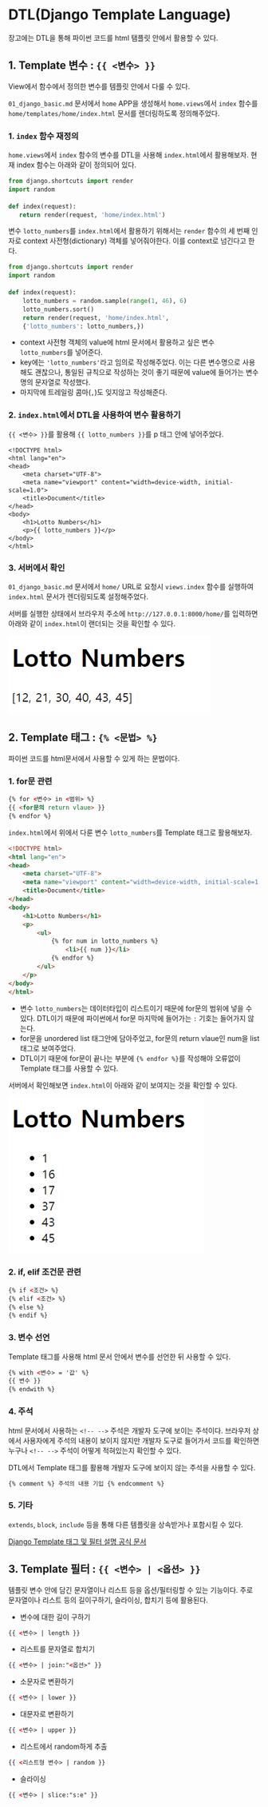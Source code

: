 # DTL(Django Template Language)
장고에는 DTL을 통해 파이썬 코드를 html 탬플릿 안에서 활용할 수 있다.

## 1. Template 변수 : `{{ <변수> }}`
View에서 함수에서 정의한 변수를 템플릿 안에서 다룰 수 있다.

`01_django_basic.md` 문서에서 `home` APP을 생성해서 `home.views`에서 `index` 함수를  `home/templates/home/index.html` 문서를 렌더링하도록 정의해주었다.
### 1. `index` 함수 재정의
 `home.views`에서 `index` 함수의 변수를 DTL을 사용해 `index.html`에서 활용해보자. 현재 index 함수는 아래와 같이 정의되어 있다.
 ```python
from django.shortcuts import render
import random

def index(request):
    return render(request, 'home/index.html')
 ```

변수 `lotto_numbers`를 `index.html`에서 활용하기 위해서는 `render` 함수의 세 번째 인자로 context 사전형(dictionary) 객체를 넣어줘야한다. 이를 context로 넘긴다고 한다.
```python
from django.shortcuts import render
import random

def index(request):
    lotto_numbers = random.sample(range(1, 46), 6)
	lotto_numbers.sort()
    return render(request, 'home/index.html', 
    {'lotto_numbers': lotto_numbers,})
 ```
- context 사전형 객체의 value에 html 문서에서 활용하고 싶은 변수 `lotto_numbers`를 넣어준다. 
- key에는 `'lotto_numbers'`라고 임의로 작성해주었다. 이는 다른 변수명으로 사용해도 괜찮으나, 통일된 규칙으로 작성하는 것이 좋기 때문에 value에 들어가는 변수명의 문자열로 작성했다.
- 마지막에 트레일링 콤마(`,`)도 잊지않고 작성해준다.

### 2. `index.html`에서 DTL을 사용하여 변수 활용하기
`{{ <변수> }}`를 활용해 `{{ lotto_numbers }}`를 p 태그 안에 넣어주었다.
```
<!DOCTYPE html>
<html lang="en">
<head>
    <meta charset="UTF-8">
    <meta name="viewport" content="width=device-width, initial-scale=1.0">
    <title>Document</title>
</head>
<body>
    <h1>Lotto Numbers</h1>
    <p>{{ lotto_numbers }}</p>
</body>
</html>
```

### 3. 서버에서 확인
`01_django_basic.md` 문서에서 `home/` URL로 요청시 `views.index` 함수를 실행하여 `index.html` 문서가 렌더링되도록 설정해주었다.

서버를 실행한 상태에서 브라우저 주소에 `http://127.0.0.1:8000/home/`를 입력하면 아래와 같이 `index.html`이 랜더되는 것을 확인할 수 있다.

![DTL를 활용해 lotto_numbers 변수를 html 문서에서 활용](./asset/django_DTL_lotto_numbers.PNG)

## 2. Template 태그 : `{% <문법> %}`
파이썬 코드를 html문서에서 사용할 수 있게 하는 문법이다.
### 1. for문 관련
```html
{% for <변수> in <범위> %}
{{ <for문의 return vlaue> }}
{% endfor %}
```
`index.html`에서 위에서 다룬 변수 `lotto_numbers`를 Template 태그로 활용해보자. 
```html
<!DOCTYPE html>
<html lang="en">
<head>
    <meta charset="UTF-8">
    <meta name="viewport" content="width=device-width, initial-scale=1.0">
    <title>Document</title>
</head>
<body>
    <h1>Lotto Numbers</h1>
    <p>
        <ul>
            {% for num in lotto_numbers %}
                <li>{{ num }}</li>
            {% endfor %}
        </ul>
    </p>
</body>
</html>
```
- 변수 `lotto_numbers`는 데이터타입이 리스트이기 때문에 for문의 범위에 넣을 수 있다. DTL이기 때문에 파이썬에서 for문 마지막에 들어가는 `:` 기호는 들어가지 않는다.
- for문을 unordered list 태그안에 담아주었고, for문의 return vlaue인 num을 list 태그로 보여주었다.
- DTL이기 때문에 for문이 끝나는 부분에 `{% endfor %}`를 작성해야 오류없이 Template 태그를 사용할 수 있다.

서버에서 확인해보면 `index.html`이 아래와 같이 보여지는 것을 확인할 수 있다.

![DTL를 활용해 for문을 html 문서에서 활용](./asset/django_DTL_lotto_numbers_for.PNG)

### 2. if, elif 조건문 관련
```html
{% if <조건> %}
{% elif <조건> %}
{% else %}
{% endif %}
```

### 3. 변수 선언
Template 태그를 사용해 html 문서 안에서 변수를 선언한 뒤 사용할 수 있다.
```html
{% with <변수> = '값' %}
{{ 변수 }}
{% endwith %}
``` 

### 4. 주석
html 문서에서 사용하는 `<!-- -->` 주석은 개발자 도구에 보이는 주석이다. 브라우저 상에서 사용자에게 주석의 내용이 보이지 않지만 개발자 도구로 들어가서 코드를 확인하면 누구나 `<!-- -->` 주석이 어떻게 적혀있는지 확인할 수 있다.

DTL에서 Template 태그를 활용해 개발자 도구에 보이지 않는 주석을 사용할 수 있다.
```html
{% comment %} 주석의 내용 기입 {% endcomment %}
```

### 5. 기타
`extends`, `block`, `include` 등을 통해 다른 템플릿을 상속받거나 포함시킬 수 있다.

[Django Template 태그 및 필터 설명 공식 문서](https://docs.djangoproject.com/en/3.2/ref/templates/builtins/)

## 3. Template 필터 : `{{ <변수> | <옵션> }}`
템플릿 변수 안에 담긴 문자열이나 리스트 등을 옵션/필터링할 수 있는 기능이다. 주로 문자열이나 리스트 등의 길이구하기, 슬라이싱, 합치기 등에 활용된다.
- 변수에 대한 길이 구하기
```html
{{ <변수> | length }}
```
- 리스트를 문자열로 합치기
```html
{{ <변수> | join:"<옵션>" }}
```
- 소문자로 변환하기
```html
{{ <변수> | lower }}
```
- 대문자로 변환하기
```html
{{ <변수> | upper }}
```
- 리스트에서 random하게 추출
```html
{{ <리스트형 변수> | random }}
```
- 슬라이싱
```html
{{ <변수> | slice:"s:e" }}
```